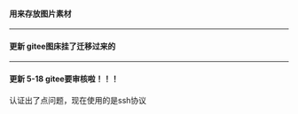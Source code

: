 #### 用来存放图片素材  
----  
#### 更新  gitee图床挂了迁移过来的  
---- 
#### 更新 5-18  gitee要审核啦！！！  
认证出了点问题，现在使用的是ssh协议  

